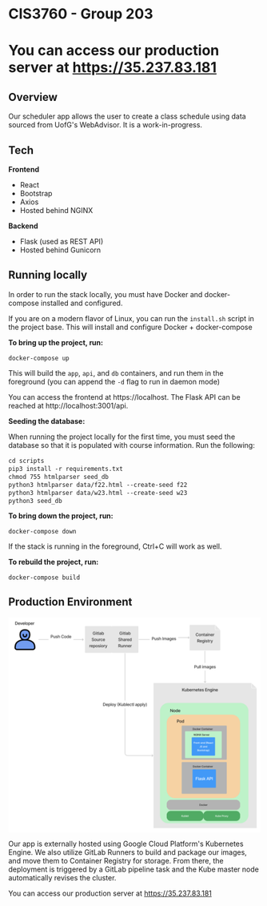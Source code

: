 # CIS3760 - Group 203

# **You can access our production server at https://35.237.83.181**

## Overview

Our scheduler app allows the user to create a class schedule using data sourced from UofG's WebAdvisor. It is a work-in-progress.

## Tech

**Frontend**

- React
- Bootstrap
- Axios
- Hosted behind NGINX

**Backend**

- Flask (used as REST API)
- Hosted behind Gunicorn

## Running locally

In order to run the stack locally, you must have Docker and docker-compose installed and configured.

If you are on a modern flavor of Linux, you can run the `install.sh` script in the project base. This will install and configure Docker + docker-compose

**To bring up the project, run:**

```
docker-compose up
```

This will build the `app`, `api`, and `db` containers, and run them in the foreground (you can append the `-d` flag to run in daemon mode)

You can access the frontend at https://localhost. The Flask API can be reached at http://localhost:3001/api.

**Seeding the database:**

When running the project locally for the first time, you must seed the database
so that it is populated with course information. Run the following:

```
cd scripts
pip3 install -r requirements.txt
chmod 755 htmlparser seed_db
python3 htmlparser data/f22.html --create-seed f22
python3 htmlparser data/w23.html --create-seed w23
python3 seed_db
```

**To bring down the project, run:**

```
docker-compose down
```

If the stack is running in the foreground, Ctrl+C will work as well.

**To rebuild the project, run:**

```
docker-compose build
```

## Production Environment

<img src="docs/infra_cropped.png" alt="infrastructure diagram" width="600" style="display: block; margin: auto;" />

Our app is externally hosted using Google Cloud Platform's Kubernetes Engine. We also utilize GitLab Runners to build and package our images, and move them to Container Registry for storage. From there, the deployment is triggered by a GitLab pipeline task and the Kube master node automatically revises the cluster.

You can access our production server at https://35.237.83.181

